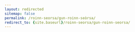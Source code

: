 ```yaml
---
layout: redirected
sitemap: false
permalink: /roinn-seorsa/gun-roinn-seòrsa/
redirect_to: {site.baseurl}/roinn-seorsa/gun-roinn-seorsa/
---
```

